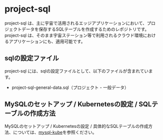 # project-sql   

project-sql は、主に宇宙で活用されるエッジアプリケーションにおいて、プロジェクトデータを保存するSQLテーブルを作成するためのレポジトリです。  
project-sql は、そのまま宇宙ステーション等で利用されるクラウド環境におけるアプリケーションにも、適用可能です。  

## sqlの設定ファイル

project-sql には、sqlの設定ファイルとして、以下のファイルが含まれています。  

* project-sql-general-data.sql（プロジェクト - 一般データ）

## MySQLのセットアップ / Kubernetesの設定 / SQLテーブルの作成方法
MySQLのセットアップ / Kubernetesの設定 / 具体的なSQLテーブルの作成方法、については、[mysql-kube](https://github.com/latonaio/mysql-kube)を参照ください。
